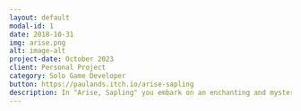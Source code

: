 ```yaml
---
layout: default
modal-id: 1
date: 2018-10-31
img: arise.png
alt: image-alt
project-date: October 2023
client: Personal Project
category: Solo Game Developer
button: https://paulands.itch.io/arise-sapling
description: In "Arise, Sapling" you embark on an enchanting and mysterious journey as a unique protagonist, now reincarnated as a tree spirit in a graveyard. This immersive and emotionally charged adventure will take you on a quest to uncover the secrets of your forgotten past, rekindling your sense of purpose and unveiling the darkness that shrouds your history.
---
```

